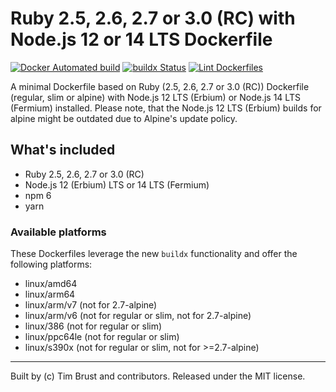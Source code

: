 # Ruby 2.5, 2.6, 2.7 or 3.0 (RC) with Node.js 12 or 14 LTS Dockerfile

[![Docker Automated build](https://img.shields.io/docker/automated/timbru31/ruby-node.svg)](https://hub.docker.com/r/timbru31/ruby-node/)
[![buildx Status](https://github.com/timbru31/docker-ruby-node/workflows/buildx/badge.svg)](https://github.com/timbru31/docker-ruby-node/actions?query=workflow%3Abuildx)
[![Lint Dockerfiles](https://github.com/timbru31/docker-ruby-node/workflows/Lint%20Dockerfiles/badge.svg)](https://github.com/timbru31/docker-ruby-node/actions?query=workflow%3A%22Lint+Dockerfiles%22)

A minimal Dockerfile based on Ruby (2.5, 2.6, 2.7 or 3.0 (RC)) Dockerfile (regular, slim or alpine) with Node.js 12 LTS (Erbium) or Node.js 14 LTS (Fermium) installed. Please note, that the Node.js 12 LTS (Erbium) builds for alpine might be outdated due to Alpine's update policy.

## What's included

- Ruby 2.5, 2.6, 2.7 or 3.0 (RC)
- Node.js 12 (Erbium) LTS or 14 LTS (Fermium)
- npm 6
- yarn

### Available platforms

These Dockerfiles leverage the new `buildx` functionality and offer the following platforms:

- linux/amd64
- linux/arm64
- linux/arm/v7 (not for 2.7-alpine)
- linux/arm/v6 (not for regular or slim, not for 2.7-alpine)
- linux/386 (not for regular or slim)
- linux/ppc64le (not for regular or slim)
- linux/s390x (not for regular or slim, not for >=2.7-alpine)

---

Built by (c) Tim Brust and contributors. Released under the MIT license.
